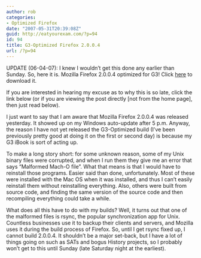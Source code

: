 ```yaml
---
author: rob
categories:
- Optimized Firefox
date: "2007-05-31T20:39:08Z"
guid: http://eatyourexam.com/?p=94
id: 94
title: G3-Optimized Firefox 2.0.0.4
url: /?p=94
---
```

UPDATE (06-04-07): I knew I wouldn&#8217;t get this done any earlier than Sunday. So, here it is. Mozilla Firefox 2.0.0.4 optimized for G3! Click [here](http://eatyourexam.com/my-files/ff-opt/firefox-2.0.0.4.en-US.mac.dmg "Firefox 2.0.0.4 G3-Optimized Download") to download it.

If you are interested in hearing my excuse as to why this is so late, click the link below (or if you are viewing the post directly [not from the home page], then just read below).  
<!--more-->

I just want to say that I am aware that Mozilla Firefox 2.0.0.4 was released yesterday. It showed up on my Windows auto-update after 5 p.m. Anyway, the reason I have not yet released the G3-Optimized build (I&#8217;ve been previously pretty good at doing it on the first or second day) is because my G3 iBook is sort of acting up.

To make a long story short: for some unknown reason, some of my Unix binary files were corrupted, and when I run them they give me an error that says &#8220;Malformed Mach-O file&#8221;. What that means is that I would have to reinstall those programs. Easier said than done, unfortunately. Most of these were installed with the Mac OS when it was installed, and thus I can&#8217;t easily reinstall them without reinstalling everything. Also, others were built from source code, and finding the same version of the source code and then recompiling everything could take a while.

What does all this have to do with my builds? Well, it turns out that one of the malformed files is rsync, the popular synchronization app for Unix. Countless businesses use it to backup their clients and servers, and Mozilla uses it during the build process of Firefox. So, until I get rsync fixed up, I cannot build 2.0.0.4. It shouldn&#8217;t be a major set-back, but I have a lot of things going on such as SATs and bogus History projects, so I probably won&#8217;t get to this until Sunday (late Saturday night at the earliest).